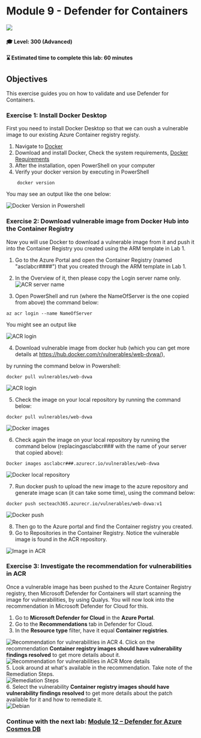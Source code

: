 # Module 9 - Defender for Containers

<p align="left"><img src="../Images/asc-labs-advanced.gif?raw=true"></p>

#### 🎓 Level: 300 (Advanced)
#### ⌛ Estimated time to complete this lab: 60 minutes

## Objectives
This exercise guides you on how to validate and use Defender for Containers.

### Exercise 1: Install Docker Desktop

First you need to install Docker Desktop so that we can oush a vulnerable image to our existing Azure Container registry registy.

1.	Navigate to [Docker](https://www.docker.com/products/docker-desktop)  
2.  Download and install Docker, Check the system requirements, [Docker Requirements](https://docs.docker.com/get-docker/)
3.  After the installation, open PowerShell on your computer
4. Verify your docker version by executing in PowerShell 
```
    docker version​
```

You may see an output like the one below:


![Docker Version in Powershell](../Images/1dockerversion.png?raw=true)


### Exercise 2: Download vulnerable image from Docker Hub into the Container Registry

Now you will use Docker to download a vulnerable image from it and push it into the Container Registry you created using the ARM template in Lab 1.


1. Go to the Azure Portal and open the Container Registry (named "asclabcr####") that you created through the ARM template in Lab 1.
2. In the Overview of it, then please copy the Login server name only. 
![ACR server name](../Images/2acrserver.png?raw=true)


3.	Open PowerShell and run (where the NameOfServer is the one copied from above) the command below: <br />
```
az acr login --name NameOfServer
```
You might see an output like 


![ACR login](../Images/3acrlogin.png?raw=true)


4. Download vulnerable image from docker hub (which you can get more details at https://hub.docker.com/r/vulnerables/web-dvwa/),

by running the command below in Powershell:
```
docker pull vulnerables/web-dvwa
```


![ACR login](../Images/4dockerpullimage.png?raw=true)


5. Check the image on your local repository by running the command below:
```
docker pull vulnerables/web-dvwa
```
![Docker images](../Images/5dockerimages.png?raw=true)

6. Check again the image on your local repository by running the command below (replacingasclabcr### with the name of your server that copied above): 
```
Docker images asclabcr###.azurecr.io/vulnerables/web-dvwa
```
![Docker local repository](../Images/6dockerlocalrepo.png?raw=true)




7. Run docker push to upload the new image to the azure repository and generate image scan (it can take some time), using the command below: <br />
```
docker push secteach365.azurecr.io/vulnerables/web-dvwa:v1
```


![Docker push](../Images/7dockerpush.png?raw=true)



8. Then go to the Azure portal and find the Container registry you created.
9. Go to Repositories in the Container Registry. Notice the vulnerable image is found in the ACR repository.


![Image in ACR](../Images/8imageinacr.png?raw=true)



### Exercise 3: Investigate the recommendation for vulnerabilities in ACR

Once a vulnerable image has been pushed to the Azure Container Registry registry, then Microsoft Defender for Containers will start scanning the image for vulnerabilities, by using Qualys. You will now look into the recommendation in Microsoft Defender for Cloud for this. 
 
 1. Go to **Microsoft Defender for Cloud** in the **Azure Portal**.
 2. Go to the **Recommendations** tab in Defender for Cloud.
 3. In the **Resource type** filter, have it equal **Container registries**. <br />

 ![Recommendation for vulnerabilities in ACR](../Images/9recommendation.png?raw=true)
 4. Click on the recommendation **Container registry images should have vulnerability findings resolved** to get more details about it. <br />
 ![Recommendation for vulnerabilities in ACR More details](../Images/10recommendationmoreinfo.png?raw=true)
 <br />
 5. Look around at what's available in the recommendation. Take note of the Remediation Steps.
<br />
  ![Remediation Steps](../Images/remsteps.png?raw=true)
  <br />
 6. Select the vulnerability **Container registry images should have vulnerability findings resolved** to get more details about the patch available for it and how to remediate it.
 <br />
 ![Debian](../Images/11debian.png?raw=true)
 

### Continue with the next lab: [Module 12 – Defender for Azure Cosmos DB](Module-12-Defender-for-Azure-Cosmos-DB.md)
